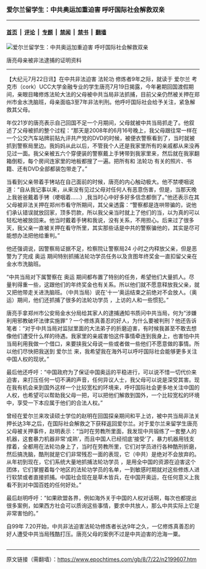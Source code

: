 ### 爱尔兰留学生：中共奥运加重迫害 呼吁国际社会解救双亲

---

#### [首页](../../../..?n2199607) &nbsp;|&nbsp; [评论](../../../../../epoch-comment?n2199607) &nbsp;|&nbsp; [专题](../../../../../epoch-special?n2199607) &nbsp;|&nbsp; [禁闻](../../../../../epoch-news?n2199607) &nbsp;|&nbsp; [禁书](../../../../../books?n2199607) &nbsp;|&nbsp; [翻墙](https://github.com/gfw-breaker/nogfw/blob/master/README.md?n2199607)


<div><img alt="爱尔兰留学生：中共奥运加重迫害 呼吁国际社会解救双亲" class="attachment-djy_600_400 size-djy_600_400 wp-post-image" src="https://i.epochtimes.com/assets/uploads/2008/07/807211329292117-450x600.jpg"/>
<div class="caption">
 <p>
  唐亮母亲被非法逮捕的证明资料
 </p>
</div></div><hr/><div class="post_content" id="artbody" itemprop="articleBody">
 <!-- article content begin -->
 <p>
  【大纪元7月22日讯】在中共非法迫害
  <ok href="https://www.epochtimes.com/gb/tag/%E6%B3%95%E8%BD%AE%E5%8A%9F.html">
   法轮功
  </ok>
  修炼者9年之际，就读于
  <ok href="https://www.epochtimes.com/gb/tag/%E7%88%B1%E5%B0%94%E5%85%B0.html">
   爱尔兰
  </ok>
  考克市（cork）UCC大学金融专业的学生唐亮7月19日揭露，今年暑期回国渡假期间，亲眼目睹修炼法轮大法的父母被中共当局非法抓捕，目前父亲仍然被关押在郑州市金水洗脑班，母亲面临3至7年非法判刑。他呼吁国际社会给予关注，紧急解救其父母。
 </p>
 <p>
  年仅21岁的唐亮表示自己回国不足一个月期间，父母就被中共当局抓走了。他叙述了父母被抓的整个过程：“那天是2008年的6月16号晚上，我父母跟往常一样在一个公交汽车站牌前贴九评共产党的DVD的时候，被便衣警察看到了，当时就被抓到警察局里边。我妈妈从此以后，不管我个人还是我家里所有的亲戚都从来没再见过一面。我父亲被五六个穿便装的警察戴上手铐带到我家里来，然后就在我家翻箱倒柜，每个房间连家里的地板都搜了一遍。把所有和
  <ok href="https://www.epochtimes.com/gb/tag/%E6%B3%95%E8%BD%AE%E5%8A%9F.html">
   法轮功
  </ok>
  有关的照片、书籍、还有DVD全部都装包带走了。”
 </p>
 <p>
  当看到父亲带着手铐站在自己面前的时候，唐亮的内心触动极大。他不禁哽咽说道：“自从我记事以来，从来没有见过父母对任何人有恶意伤害，但是，当那天晚上我爸爸戴着手铐（哽咽着……）,我当时心中好多好多信念都倒了。”他还表示在其父母被非法关押在郑州市看守所期间，其父亲透露：“警察都是连哄带骗的，说他们承认错误就放回家，顶多罚款，所以我父亲当时就上了他们的当，以为真的可以轻松地被放回来。他当时戴着手铐和我说，没有关系，不用担心。后来过了很多天，我父亲一直被关押在看守所里，其实那些话是中共的警察骗他的，其实是尽可能想办法把他给重判。”
 </p>
 <p>
  他还强调说，因警察局证据不足，检察院让警察局24 小时之内释放父亲，但是恶警为了完成
  <ok href="https://www.epochtimes.com/gb/tag/%E5%A5%A5%E8%BF%90.html">
   奥运
  </ok>
  期间特别抓捕法轮功学员任务以及贪图年终奖金一直扣留父亲在金水市洗脑班。
 </p>
 <p>
  “中共当局对下属警察在
  <ok href="https://www.epochtimes.com/gb/tag/%E5%A5%A5%E8%BF%90.html">
   奥运
  </ok>
  期间都布置了特别的任务，希望他们大量抓人。尽量判得重一些，这跟他们的年终奖金也有关系。所以他们就不愿意释放我父亲，就又把他带走关进洗脑班。（中共当局）说在‘十一’奥运结束之前绝对不会放人。（奥运）期间，他们还抓捕了很多的法轮功学员 ，上访的人和一些惯犯。”
 </p>
 <p>
  唐亮手拿郑州市公安局金水分局给其家人的逮捕通知书质问中共当局，何为“涉嫌利用邪教破坏法律实施罪”？一个修炼真善忍的好人，为什么要被判刑？他还告诉笔者：“对于中共当局对监狱里面的大法弟子的折磨迫害，有时候我甚至不敢去想像他们遭受什么样的待遇。我家里的亲戚害怕这件事情牵连到我身上，也害怕中共当局利用我做一个借口，来要挟我父母说一些或者做一些他们不愿意做的事情。所以他们尽快把我送到
  <ok href="https://www.epochtimes.com/gb/tag/%E7%88%B1%E5%B0%94%E5%85%B0.html">
   爱尔兰
  </ok>
  来，我希望我在海外可以呼吁国际社会能够更多关注中国人权的现状。”
 </p>
 <p>
  最后他还呼吁：“中国政府为了保证中国奥运的平稳进行，可以说不惜一切代价来迫害，来打压任何一切不满的声音，任何异议人士，我父母可以说是深受其害。现在我有机会来到国外这样一个比较宽松的环境来，呼吁国际社会更多地关注中国的人权，也希望可以帮助我父母一把，可以把他们解救到国外，一个比较宽松的环境中，享受一下本应属于他们的合法人权。”
 </p>
 <p>
  曾经在爱尔兰来攻读硕士学位的赵明在回国探亲期间和平上访，被中共当局非法关押长达3年之后，在国际社会解救之下获释返回爱尔兰。对于爱尔兰来留学生唐亮父母被关押事件，赵明表示：“当时在劳教所里面，我发现中共锻练了一套整人的机器，这套暴力机器非常‘成熟’，而且中国人已经彻底‘接受’了，暴力机器用钱支撑着，全都用在法轮功身上了，当时在劳教所里，它们对学员进行各种酷刑折磨，然后搞洗脑，酷刑就是它们非常残忍一面的表现，它（中共）是绝对不会放弃的。从年初到现在，它们系统大量地抓捕法轮功学员 ，是用全中国的资源在迫害这个团体，它们掌握着每个地区的法轮功学员的名单，一到敏感时期就对这些修炼人进行软禁或者直接抓捕。中国社会现在是草木皆兵，在中国开奥运，在任何意义上我看不到对中国百姓的任何好处。”
 </p>
 <p>
  最后赵明呼吁：“如果欧盟各界，例如海外关于中国的人权对话啊，每次也都提出很多案例，如果西方社会可以质询这些事情，要求中共放人，那么中共实际上它是非常害怕的。”
 </p>
 <p>
  自99年 7.20开始，中共非法迫害法轮功修炼者长达9年之久，一亿修炼真善忍的好人遭受中共当局残酷打压。唐亮父母的案例不过是中共迫害的沧海一粟。
  <font color="#ffffff">
   (http://www.dajiyuan.com)
  </font>
 </p>
 <!-- article content end -->
 <div id="below_article_ad">
 </div>
</div>


---

原文链接（需翻墙）：https://www.epochtimes.com/gb/8/7/22/n2199607.htm